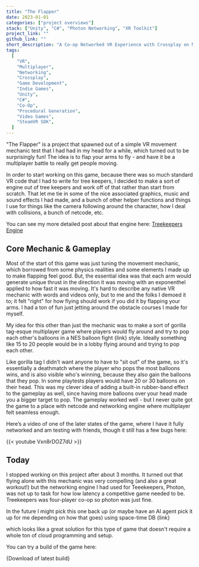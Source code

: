 ```yaml
---
title: "The Flapper"
date: 2023-01-01
categories: ["project overviews"]
stack: ["Unity", "C#", "Photon Networking", "XR Toolkit"]
project_link: ""
github_link: ""
short_description: "A Co-op Networked VR Experience with Crossplay on Meta Quest and SteamVR"
tags:
  [
    "VR",
    "Multiplayer",
    "Networking",
    "Crossplay",
    "Game Development",
    "Indie Games",
    "Unity",
    "C#",
    "Co-Op",
    "Procedural Generation",
    "Video Games",
    "SteamVR SDK",
  ]
---
```


"The Flapper" is a project that spawned out of a simple VR movement mechanic test that I had had in my head for a while, which turned out to be surprisingly fun! The idea is to flap your arms to fly - and have it be a multiplayer battle to really get people moving.

In order to start working on this game, because there was so much standard VR code that I had to write for tree keepers, I decided to make a sort of engine out of tree keepers and work off of that rather than start from scratch. That let me tie in some of the nice associated graphics, music and sound effects I had made, and a bunch of other helper functions and things I use for things like the camera following around the character, how I deal with collisions, a bunch of netcode, etc.

You can see my more detailed post about that engine here: [Treekeepers Engine](/treekeepers-engine)

## Core Mechanic & Gameplay

Most of the start of this game was just tuning the movement mechanic, which borrowed from some physics realities and some elements I made up to make flapping feel good. But, the essential idea was that each arm would generate unique thrust in the direction it was moving with an exponenthel applied to how fast it was moving. It's hard to describe any native VR mechanic with words and videos only, but to me and the folks I demoed it to; it felt "right" for how flying should work if you did it by flapping your arms. I had a ton of fun just jetting around the obstacle courses I made for myself.

My idea for this other than just the mechanic was to make a sort of gorilla tag-esque multiplayer game where players would fly around and try to pop each other's balloons in a NES balloon fight {link} style. Ideally something like 15 to 20 people would be in a lobby flying around and trying to pop each other.

Like gorilla tag I didn't want anyone to have to "sit out" of the game, so it's essentially a deathmatch where the player who pops the most balloons wins, and is also visible who's winning, because they also gain the balloons that they pop. In some playtests players would have 20 or 30 balloons on their head. This was my clever idea of adding a built-in rubber-band effect to the gameplay as well, since having more balloons over your head made you a bigger target to pop. The gameplay worked well - but I never quite got the game to a place with netcode and networking engine where multiplayer felt seamless enough.

Here’s a video of one of the later states of the game, where I have it fully networked and am testing with friends, though it still has a few bugs here:

{{< youtube Vxn8rDOZ7dU >}}

## Today

I stopped working on this project after about 3 months. It turned out that flying alone with this mechanic was very compelling (and also a great workout!) but the networking engine I had used for Teeekeepers, Photon, was not up to task for how low latency a competitive game needed to be. Treekeepers was four-player co-op so photon was just fine.

In the future I might pick this one back up (or maybe have an AI agent pick it up for me depending on how that goes) using space-time DB {link}

which looks like a great solution for this type of game that doesn't require a whole ton of cloud programming and setup.

You can try a build of the game here:

{Download of latest build}
